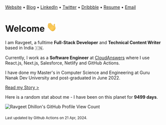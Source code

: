 [Website](https://www.ravgeet.in) &bull;
[Blog](https://blog.ravgeet.in/) &bull;
[LinkedIn](https://www.linkedin.com/in/ravgeetdhillon) &bull;
[Twitter](https://www.twitter.com/ravgeetdhillon) &bull;
[Dribbble](https://www.dribbble.com/ravgeetdhillon) &bull;
[Resume](https://www.ravgeet.in/resume/) &bull;
[Email](mailto:ravgeetdhillon@gmail.com)

# Welcome <img src="assets/wave.gif" height="32px" />

I am Ravgeet, a fulltime **Full-Stack Developer** and **Technical Content Writer** based in India 🇮🇳.

Currently, I work as a **Software Engineer** at [CloudAnswers](https://cloudanswers.com) where I use React.js, Next.js, Salesforce, Netlify and GitHub Actions.

I have done my Master's in Computer Science and Engineering at Guru Nanak Dev University and post-graduated in June 2022.

[Read my Story >](/story)

Here is a random stat about me - I have been on this planet for **9499 days**.

![Ravgeet Dhillon's GitHub Profile View Count](https://komarev.com/ghpvc/?username=ravgeetdhillon)

<sub>Last updated by Github Actions on 21 Apr, 2024.</sub>
